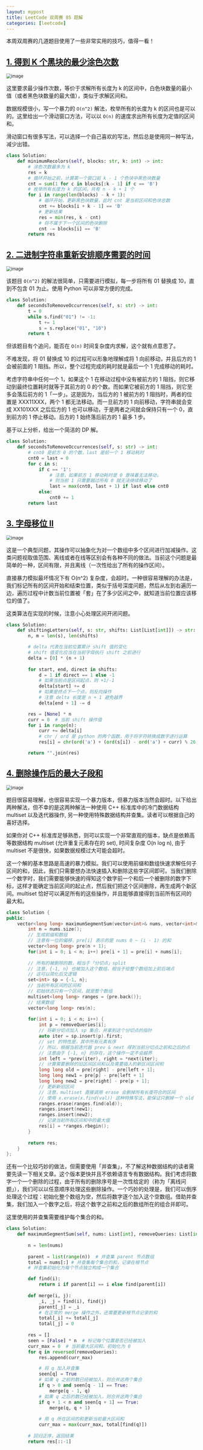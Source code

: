 ```yaml
---
layout: mypost
title: LeetCode 双周赛 85 题解
categories: [leetcode]
---
```


本周双周赛的几道题目使用了一些非常实用的技巧，值得一看！

## [1. 得到 K 个黑块的最少涂色次数](https://leetcode.cn/problems/minimum-recolors-to-get-k-consecutive-black-blocks/)

<img src="../../posts/2022-leetcode/lc-bwk-85-p1.png" alt="image" style="zoom:80%;" />

这里要求最少操作次数，等价于求解所有长度为 k 的区间中，白色块数量的最小值（或者黑色块数量的最大值），类似于求解区间和。

数据规模很小，写一个暴力的 `O(n^2)` 解法，枚举所有的长度为 k 的区间也是可以的。这里给出一个滑动窗口方法，可以以 `O(n)` 的速度求出所有长度为定值的区间和。

滑动窗口有很多写法，可以选择一个自己喜欢的写法，然后总是使用同一种写法，减少出错。

```py
class Solution:
    def minimumRecolors(self, blocks: str, k: int) -> int:
        # 涂色次数最多为 k
        res = k
        # 循环开始之前，计算第一个窗口前 k - 1 个色块中黑色块数量
        cnt = sum(1 for c in blocks[:k - 1] if c == 'B')
        # 枚举所有长度为 k 的区间，共有 n - k + 1 个
        for i in range(len(blocks) - k + 1):
            # 循环开始，更新黑色块数量，此时 cnt 是当前区间和色块总数
            cnt += blocks[i + k - 1] == 'B'
            # 更新结果
            res = min(res, k - cnt)
            # 将不属于下一个区间的色块删除
            cnt -= blocks[i] == 'B'
        return res
```

## [2.  二进制字符串重新安排顺序需要的时间](https://leetcode.cn/problems/time-needed-to-rearrange-a-binary-string/)

<img src="../../posts/2022-leetcode/lc-bwk-85-p2.png" alt="image" style="zoom:80%;" />

该题目 `O(n^2)` 的解法很简单，只需要进行模拟，每一步将所有 01 替换成 10，直到不包含 01 为止。使用 Python 可以非常方便的完成。

```py
class Solution:
    def secondsToRemoveOccurrences(self, s: str) -> int:
        t = 0
        while s.find("01") != -1:
            t += 1
            s = s.replace("01", "10")
        return t
```

但该题目有个追问，能否在 `O(n)` 时间复杂度内求解，这个就有点意思了。

不难发现，将 01 替换成 10 的过程可以形象地理解成将 1 向前移动，并且后方的 1 会被前面的 1 阻挡。所以，整个过程完成的耗时就是最后一个 1 完成移动的耗时。

考虑字符串中任何一个 1，如果这个 1 在移动过程中没有被前方的 1 阻挡，则它移动到最终位置耗时就等于其前方的 0 的个数。而如果它被前方的 1 阻挡，则它至多会落后前方的 1「一步」。这是因为，当后方的 1 被前方的 1 阻挡时，两者的位置是 XXX11XXX，两个 1 都无法移动。而一旦前方的 1 向前移动，字符串就会变成 XX101XXX 之后后方的 1 也可以移动，于是两者之间就会保持只有一个 0，直到前方的 1 停止移动。后方的 1 始终落后前方的 1 最多 1 步。

基于以上分析，给出一个简洁的 DP 解。

```py
class Solution:
    def secondsToRemoveOccurrences(self, s: str) -> int:
        # cnt0 是前方 0 的个数，last 是前一个 1 移动耗时
        cnt0 = last = 0
        for c in s:
            if c == '1':
                # 注意，如果前方 1 移动耗时是 0 意味着无法移动，
                # 则当前 1 只需要越过所有 0 就无法继续移动了
                last = max(cnt0, last + 1) if last else cnt0
            else:
                cnt0 += 1
        return last
```

## [3. 字母移位 II](https://leetcode.cn/problems/shifting-letters-ii/)

<img src="../../posts/2022-leetcode/lc-bwk-85-p3.png" alt="image" style="zoom:80%;" />

这是一个典型问题，其操作可以抽象化为对一个数组中多个区间进行加减操作。这类问题视取值范围、离线或者在线等区别会有各种不同的做法。当前这个问题是最简单的一种，区间有限，并且离线（一次性给出了所有的操作区间）。

直接暴力模拟最坏情况下有 O(n^2) 复杂度，会超时。一种很容易理解的办法是，我们标记所有的区间开始和结束位置，类似于括号深度问题，然后从左到右遍历一边，遍历过程中计数当前位置被「套」在了多少区间之中，就知道当前位置应该移位的值了。

这类算法在实现的时候，注意小心处理区间开闭问题。

```py
class Solution:
    def shiftingLetters(self, s: str, shifts: List[List[int]]) -> str:
        n, m = len(s), len(shifts)

        # delta 代表在当前位置累计 shift 值的变化
        # shift 值变化应当在当前字母执行 shift 之前进行
        delta = [0] * (n + 1)
        
        for start, end, direct in shifts:
            d = 1 if direct == 1 else -1
            # 如果当前点是区间起点，则 +1/-1
            delta[start] += d
            # 如果是终点下一个点，则反向操作
            # 注意 delta 长度是 n + 1 避免越界
            delta[end + 1] -= d

        res = [None] * n
        curr = 0  # 当前 shift 操作值
        for i in range(n):
            curr += delta[i]
            # chr / ord 是 python 的两个函数，用于将字符转换成数字进行运算
            res[i] = chr(ord('a') + (ord(s[i]) - ord('a') + curr) % 26)

        return "".join(res)
```

## [4. 删除操作后的最大子段和](https://leetcode.cn/problems/maximum-segment-sum-after-removals/)

<img src="../../posts/2022-leetcode/lc-bwk-85-p4.png" alt="image" style="zoom:80%;" />

题目很容易理解，也很容易实现一个暴力版本，但暴力版本当然会超时。以下给出两种解法，但不幸的是这两种解法一种使用 C++ 标准库中的冷门数据结构 multiset 以及迭代器操作, 另一种使用特殊数据结构并查集。读者可以根据自己的喜好选择。

如果你对 C++ 标准库足够熟悉，则可以实现一个非常直观的版本，缺点是依赖高等数据结构 multiset (允许重复元素存在的 set), 时间复杂度 O(n log n), 由于 multiset 不是很快，如果数据规模过大可能会超时。

这一个解的基本思路是高速的暴力模拟。我们可以使用前缀和数组快速求解任何子区间的和，因此，我们只需要想办法快速插入和删除这些字区间即可。当我们删除一个数字时，我们需要能够快速的得知这个数字前一个和后一个被删除的数字下标，这样才能确定当前区间的起止点，然后我们把这个区间删除，再生成两个新区间。multiset 恰好可以满足所有的这些操作，并且能够直接得到当前所有区间的最大和。

```cpp
class Solution {
public:
    vector<long long> maximumSegmentSum(vector<int>& nums, vector<int>& removeQueries) {
        int n = nums.size();
        // 生成前缀和数组
        // 注意有一位的偏移，pre[i] 表示的是 nums 0 ~ (i - 1) 的和
        vector<long long> pre(n + 1);
        for(int i = 0; i < n; i++) pre[i + 1] = pre[i] + nums[i];
        
        // 所有的被删除的数，相当于「分切点」split
        // 注意，{-1, n} 也被加入这个数组，相当于给整个数组加上前后端点
        // 这可以简化后文逻辑
        set<int> sp = {-1, n};
        // 当前所有区间的区间和
        // 初始状态只有一个区间，就是整个数组
        multiset<long long> ranges = {pre.back()};
        // 结果数组
        vector<long long> res(n);
        
        for(int i = 0; i < n; i++) {
            int p = removeQueries[i];
            // 将新分切点加入 sp 集合，并拿到这个分切点的指针
            auto iter = sp.insert(p).first;
            // set 的特性是，其中所有元素有序
            // 所以，根据当前迭代器 prev & next 得到当前分切点之前和之后的点
            // 注意由于 {-1, n} 的存在，这个操作一定不会越界
            int left = *prev(iter), right = *next(iter);
            // 计算需要删除的旧区间区间和以及需要插入的新区间区间和
            long long old = pre[right] - pre[left + 1];
            long long new1 = pre[p] - pre[left + 1]
            long long new2 = pre[right] - pre[p + 1];
            // 更新新旧区间
            // 注意，multiset 直接调用 erase 会删掉所有长度符合的区间
            // 使用 x.erase(x.find(val)) 这种特殊写法，能保证只删掉一个 old 值
            ranges.erase(ranges.find(old));
            ranges.insert(new1);
            ranges.insert(new2);
            // 记录当前所有区间和中的最大值
            res[i] = *ranges.rbegin();
        }
        
        return res;
    }
};
```

还有一个比较巧妙的做法，但需要使用「并查集」，不了解这种数据结构的读者需要先读一下相关文章。这个版本更快并且不依赖语言专有数据结构。我们考虑将数字一个一个删除的过程，由于所有的删除序号是一次性给定的（称为「离线问题」），我们可以以任意顺序处理这些删除操作。一个巧妙的处理是，我们可以倒序处理这个过程：初始化整个数组为空，然后将数字逐个加入这个空数组。借助并查集，我们加入一个数字之后，将这个数字之前和之后的数组所在的组合并即可。

这里使用的并查集需要维护每个集合的和。

```py
class Solution:
    def maximumSegmentSum(self, nums: List[int], removeQueries: List[int]) -> List[int]:
        
        n = len(nums)
        
        parent = list(range(n))  # 并查集 parent 节点数组
        total = nums[:] # 并查集每个集合的和，记录在根节点
        # 并查集初始化为每个节点独立构成一个集合

        def find(i):
            return i if parent[i] == i else find(parent[i])
        
        def merge(i, j):
            _i, _j = find(i), find(j)
            parent[_j] = _i
            # 在正常的 merge 操作之外，还需要更新根节点记录的和
            total[_i] += total[_j]
            total[_j] = 0
        
        res = []
        seen = [False] * n  # 标记每个位置是否已经被加入
        curr_max = 0  # 当前最大区间和，初始化为 0
        for q in reversed(removeQueries):
            res.append(curr_max)

            # 将 q 加入并查集
            seen[q] = True
            # 如果 q 之前的数已经被加入，则合并这两个集合
            if q > 0 and seen[q - 1] == True:
                merge(q - 1, q)
            # 如果 q 之后的数已经被加入，则合并这两个集合
            if q + 1 < n and seen[q + 1] == True:
                merge(q, q + 1)
            
            # 用 q 所在区间的和更新当前最大区间和
            curr_max = max(curr_max, total[find(q)])
        
        # 回归正序，返回结果
        return res[::-1]
```
